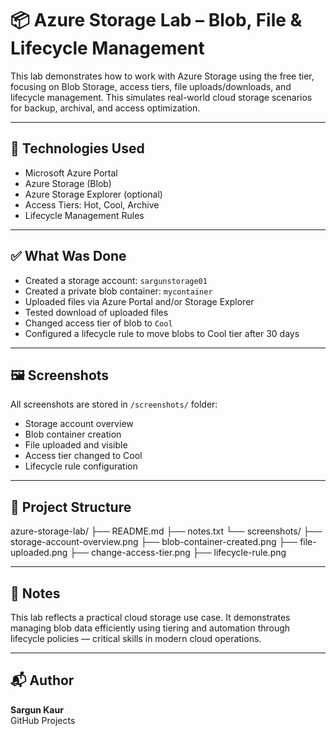 # 📦 Azure Storage Lab – Blob, File & Lifecycle Management

This lab demonstrates how to work with Azure Storage using the free tier, focusing on Blob Storage, access tiers, file uploads/downloads, and lifecycle management. This simulates real-world cloud storage scenarios for backup, archival, and access optimization.

---

## 🧰 Technologies Used

- Microsoft Azure Portal
- Azure Storage (Blob)
- Azure Storage Explorer (optional)
- Access Tiers: Hot, Cool, Archive
- Lifecycle Management Rules

---

## ✅ What Was Done

- Created a storage account: `sargunstorage01`
- Created a private blob container: `mycontainer`
- Uploaded files via Azure Portal and/or Storage Explorer
- Tested download of uploaded files
- Changed access tier of blob to `Cool`
- Configured a lifecycle rule to move blobs to Cool tier after 30 days

---

## 🖼️ Screenshots

All screenshots are stored in `/screenshots/` folder:
- Storage account overview
- Blob container creation
- File uploaded and visible
- Access tier changed to Cool
- Lifecycle rule configuration

---

## 📁 Project Structure

azure-storage-lab/ ├── README.md ├── notes.txt └── screenshots/ ├── storage-account-overview.png ├── blob-container-created.png ├── file-uploaded.png ├── change-access-tier.png ├── lifecycle-rule.png


---

## 📝 Notes

This lab reflects a practical cloud storage use case. It demonstrates managing blob data efficiently using tiering and automation through lifecycle policies — critical skills in modern cloud operations.

---

## 📬 Author

**Sargun Kaur**  
GitHub Projects 